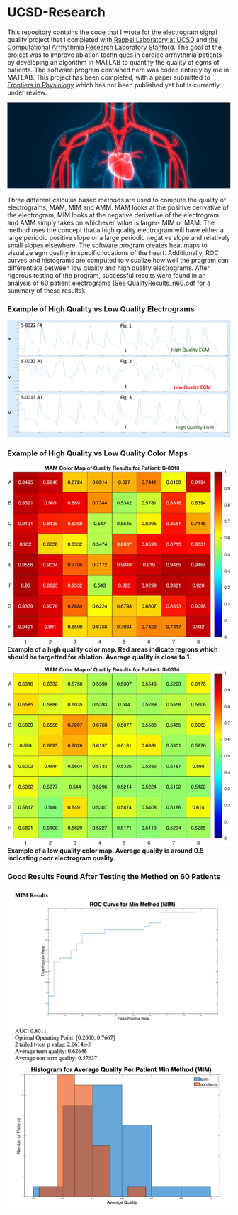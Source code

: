 # UCSD-Research
This repository contains the code that I wrote for the electrogram signal quality project that I completed with [Rappel Laboratory at UCSD](https://rappel.ucsd.edu/) and [the Computational Arrhythmia Research Laboratory Stanford](http://web.stanford.edu/group/narayanlab/cgi-bin/wordpress/#:~:text=Welcome%20to%20the%20Computational%20Arrhythmia,clarify%20mechanisms%20and%20improve%20therapy.). The goal of the project was to improve ablation techniques in cardiac arrhythmia patients by developing an algorithm in MATLAB to quantify the quality of egms of patients. The software program contained here was coded entirely by me in MATLAB. This project has been completed, with a paper submitted to [Frontiers in Physiology](https://www.frontiersin.org/journals/physiology) which has not been published yet but is currently under review.

![Fig1](UCSD_Github_Images/Fig1.png)

Three different calculus based methods are used to compute the quality of electrograms, MAM, MIM and AMM. MAM looks at the positive derivative of the electrogram, MIM looks at the negative derivative of the electrogram and AMM simply takes on whichever value is larger- MIM or MAM. The method uses the concept that a high quality electrogram will have either a large periodic positive slope or a large periodic negative slope and relatively small slopes elsewhere. The software program creates heat maps to visualize egm quality in specific locations of the heart. Additionally, ROC curves and histograms are computed to visualize how well the program can differentiate between low quality and high quality electrograms. After rigorous testing of the program, successful results were found in an analysis of 60 patient electrograms (See QualityResults_n60.pdf for a summary of these results).

### Example of High Quality vs Low Quality Electrograms

![Fig3](UCSD_Github_Images/High_and_Low_Quality_Examples.png)

### Example of High Quality vs Low Quality Color Maps

![Fig4](UCSD_Github_Images/HighQ_Colormap.jpeg)
**Example of a high quality color map. Red areas indicate regions which should be targetted for ablation. Average quality is close to 1.**

![Fig5](UCSD_Github_Images/LowQ_Colormap.jpeg)
**Example of a low quality color map. Average quality is around 0.5 indicating poor electrogram quality.**

### Good Results Found After Testing the Method on 60 Patients

![Fig6](UCSD_Github_Images/GoodResults_ROC.png)
![Fig6](UCSD_Github_Images/GoodResults_Histogram.png)
